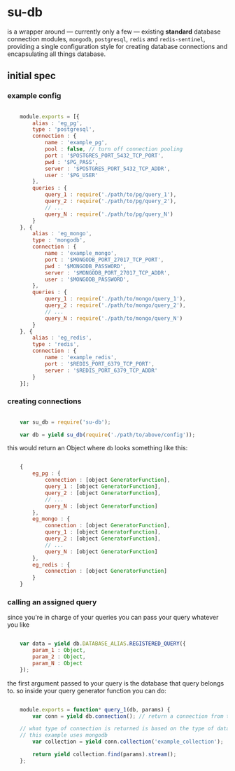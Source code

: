 # su-db

is a wrapper around — currently only a few — existing **standard** database connection modules, `mongodb`, `postgresql`, `redis` and `redis-sentinel`, providing a single configuration style for creating database connections and encapsulating all things database.

## initial spec

### example config

```javascript

    module.exports = [{
        alias : 'eg_pg',
        type : 'postgresql',
        connection : {
            name : 'example_pg',
            pool : false, // turn off connection pooling
            port : '$POSTGRES_PORT_5432_TCP_PORT',
            pwd : '$PG_PASS',
            server : '$POSTGRES_PORT_5432_TCP_ADDR',
            user : '$PG_USER'
        },
        queries : {
            query_1 : require('./path/to/pg/query_1'),
            query_2 : require('./path/to/pg/query_2'),
            // ...
            query_N : require('./path/to/pg/query_N')
        }
    }, {
        alias : 'eg_mongo',
        type : 'mongodb',
        connection : {
            name : 'example_mongo',
            port : '$MONGODB_PORT_27017_TCP_PORT',
            pwd : '$MONGODB_PASSWORD',
            server : '$MONGODB_PORT_27017_TCP_ADDR',
            user : '$MONGODB_PASSWORD',
        },
        queries : {
            query_1 : require('./path/to/mongo/query_1'),
            query_2 : require('./path/to/mongo/query_2'),
            // ...
            query_N : require('./path/to/mongo/query_N')
        }
    }, {
        alias : 'eg_redis',
        type : 'redis',
        connection : {
            name : 'example_redis',
            port : '$REDIS_PORT_6379_TCP_PORT',
            server : '$REDIS_PORT_6379_TCP_ADDR'
        }
    }];


```

### creating connections

```javascript

    var su_db = require('su-db');

    var db = yield su_db(require('./path/to/above/config'));

```

this would return an Object where `db` looks something like this:

```javascript

    {
        eg_pg : {
            connection : [object GeneratorFunction],
            query_1 : [object GeneratorFunction],
            query_2 : [object GeneratorFunction],
            // ...
            query_N : [object GeneratorFunction]
        },
        eg_mongo : {
            connection : [object GeneratorFunction],
            query_1 : [object GeneratorFunction],
            query_2 : [object GeneratorFunction],
            // ...
            query_N : [object GeneratorFunction]
        },
        eg_redis : {
            connection : [object GeneratorFunction]
        }
    }

```

### calling an assigned query

since you're in charge of your queries you can pass your query whatever you like

```javascript

    var data = yield db.DATABASE_ALIAS.REGISTERED_QUERY({
        param_1 : Object,
        param_2 : Object,
        param_N : Object
    });

```

the first argument passed to your query is the database that query belongs to. so inside your query generator function you can do:

```javascript

    module.exports = function* query_1(db, params) {
        var conn = yield db.connection(); // return a connection from the current pool

    // what type of connection is returned is based on the type of database you are connecting to.
    // this example uses mongodb
        var collection = yield conn.collection('example_collection');

        return yield collection.find(params).stream();
    };

```
